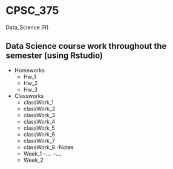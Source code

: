 # CPSC_375
Data_Science (R)

## Data Science course work throughout the semester (using Rstudio)

- Homeworks
  - Hw_1
  - Hw_2
  - Hw_3
- Classworks
  - classWork_1
  - classWork_2
  - classWork_3
  - classWork_4
  - classWork_5
  - classWork_6
  - classWork_7
  - classWork_8
-Notes
  - Week_1
    -....
    -....
  - Week_2
